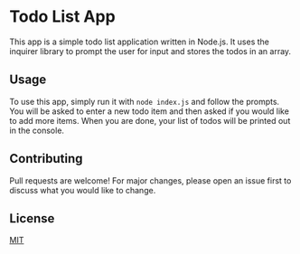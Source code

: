 # Todo List App

This app is a simple todo list application written in Node.js. It uses the inquirer library to prompt the user for input and stores the todos in an array.

## Usage

To use this app, simply run it with `node index.js` and follow the prompts. You will be asked to enter a new todo item and then asked if you would like to add more items. When you are done, your list of todos will be printed out in the console.

## Contributing

Pull requests are welcome! For major changes, please open an issue first to discuss what you would like to change.

## License

[MIT](https://choosealicense.com/licenses/mit/)
